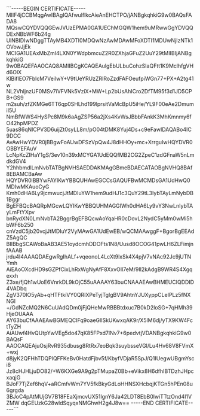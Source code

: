 ´´´-----BEGIN CERTIFICATE-----
MIIF4jCCBMqgAwIBAgIQAfwulflkcAieAnEHCTPO/jANBgkqhkiG9w0BAQsFADA8
MQswCQYDVQQGEwJVUzEPMA0GA1UEChMGQW1hem9uMRwwGgYDVQQDExNBbWF6b24g
UlNBIDIwNDggTTAyMB4XDTI0MDQwNzAwMDAwMFoXDTI1MDUwNjIzNTk1OVowJjEk
MCIGA1UEAxMbZml4LXN0YWdpbmcuZ2R0ZXhjaGFuZ2UuY29tMIIBIjANBgkqhkiG
9w0BAQEFAAOCAQ8AMIIBCgKCAQEAulgEbULbuCohzSIaQFtt1K9MclhfgVHd6OlX
KlBiflEO7FblcM7VeilwY+V9tUeYRUzZRlRoZzdFAFOeufpiWGn77+PX+A2tg41w
NL2VhIjnzUF0MSv7iVFVNk5VziX+MW+Lp2bUsAhICro2DfTM95f3d1JD5CPB+GS9
m2suh/zfZKMGe6TT6qp0SHLhd199lprsitVaMcBpU5iHe/YL9F00eAe2DmumiI5U
NmBfWWS4HySPc8M9k6aAgZSP56a2jXs4KvWsJBbbFAnkK3MhKmnmy6fO42hpMPDZ
5uas86qNlCPV3D6uijZt0syLL8m/pO04tDMK8Yuj4Ds+c9eFawIDAQABo4IC9DCC
AvAwHwYDVR0jBBgwFoAUwDFSzVpQw4J8dHHOy+mc+XrrguIwHQYDVR0OBBYEFAuV
LcNpKcZIHaY1gS/3ev10n39xMCYGA1UdEQQfMB2CG2ZpeC1zdGFnaW5nLmdkdGV4
Y2hhbmdlLmNvbTATBgNVHSAEDDAKMAgGBmeBDAECATAOBgNVHQ8BAf8EBAMCBaAw
HQYDVR0lBBYwFAYIKwYBBQUHAwEGCCsGAQUFBwMCMDsGA1UdHwQ0MDIwMKAuoCyG
Kmh0dHA6Ly9jcmwucjJtMDIuYW1hem9udHJ1c3QuY29tL3IybTAyLmNybDB1Bggr
BgEFBQcBAQRpMGcwLQYIKwYBBQUHMAGGIWh0dHA6Ly9vY3NwLnIybTAyLmFtYXpv
bnRydXN0LmNvbTA2BggrBgEFBQcwAoYqaHR0cDovL2NydC5yMm0wMi5hbWF6b250
cnVzdC5jb20vcjJtMDIuY2VyMAwGA1UdEwEB/wQCMAAwggF+BgorBgEEAdZ5AgQC
BIIBbgSCAWoBaAB3AE51oydcmhDDOFts1N8/Uusd8OCOG41pwLH6ZLFimjnfAAAB
jrdu4I4AAAQDAEgwRgIhALf+vqeonoL4LcXt9lxSk4X4pjV7vNAc92Jc9jUTNYmh
AiEAoOXcdHD9sGZPfCixLhRxWgNyAfF8XxvOIl7eM/9Il2kAdgB9WR4S4Xgqexxh
Z3xe/fjQh1wUoE6VnrkDL9kOjC55uAAAAY63buCNAAAEAwBHMEUCIQDDID4VADbq
ZgV370IO5yAb+qHTFtkiVY0QRIXPeTyjTgIgBV9AhtnYJUXyppCLeIPLz5fNXNGI
+/GdNZcMQ2N6CuUAdQDm0jFjQHeMwRBBBtdxuc7B0kD2loSG+7qHMh39HjeOUAAA
AY63buCfAAAEAwBGMEQCIFq9oaeGlISkUKwxqAK9r/X5lM6dj/yTX9KW4FctTyZH
AiAUwf4HvQUtpYwVEg5do47qK85FPxd7lNv7+6pedvtjVDANBgkqhkiG9w0BAQsF
AAOCAQEAjuOsjRvR935dbusg8RtRx7eoBqk3suybsseVGl/Lu4Hv68V8FVmX+wxj
d8jyK2QFHhTDQPlQFFKeBv0HatdFjbv5f/KbyfVDjaR5SpJ/Q1IUegwUBgmYsci8
Jz8cHJHLjuDO82/+W6KXGe9A9g2pTMupaZ0Bb+eVikx8H6dfhIBTDzhJHpcxaqjG
BJoF7TjZef6hqV+aRCmfvWm7YV5fkBkyGdLoHHNSXHcbqjKTGn5hPEn08u6grgda
3BJoC4pAtMUjGV7B18FEaXjmcvUX51IgnY6Ja42LDT8EbB0lwiTTtzOnd4I1VZMW
dqGEUzkG28wldSqyqxNMGhwH2g4J8w==
-----END CERTIFICATE-----´´´
